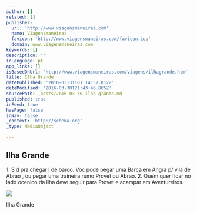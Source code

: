 ```yaml
---
author: []
related: []
publisher:
  url: 'http://www.viagensmaneiras.com'
  name: Viagensmaneiras
  favicon: 'http://www.viagensmaneiras.com/favicon.ico'
  domain: www.viagensmaneiras.com
keywords: []
description: ''
inLanguage: pt
app_links: []
isBasedOnUrl: 'http://www.viagensmaneiras.com/viagens/ilhagrande.htm'
title: Ilha Grande
datePublished: '2016-03-31T01:14:52.012Z'
dateModified: '2016-03-30T21:43:46.865Z'
sourcePath: _posts/2016-03-30-ilha-grande.md
published: true
inFeed: true
hasPage: false
inNav: false
_context: 'http://schema.org'
_type: MediaObject

---
```

<article style=""><h1>Ilha Grande</h1><p>1. S d pra chegar l de barco. Voc pode pegar uma Barca em Angra p/ vila de Abrao , ou pegar uma traineira rumo Provet ou Abrao. 2. Quem quer ficar no lado ocenico da Ilha deve seguir para Provet e acampar em Aventureiros.</p><img src="http://www.viagensmaneiras.com/viagens/ilhagrandee24.jpg" /></article>

Ilha Grande